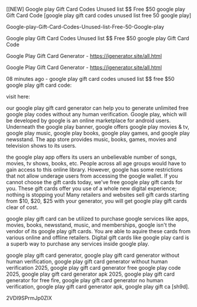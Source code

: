 [[NEW] Google play Gift Card Codes Unused list $$ Free $50 google play Gift Card Code [google play gift card codes unused list free 50 google play]

Google-play-Gift-Card-Codes-Unused-list-Free-50-Google-play

Google play Gift Card Codes Unused list $$ Free $50 google play Gift Card Code

Google Play Gift Card Generator - https://igenerator.site/all.html

Google Play Gift Card Generator - https://igenerator.site/all.html

08 minutes ago - google play gift card codes unused list $$ free $50 google play gift card code:

visit here:

our google play gift card generator can help you to generate unlimited free google play codes without any human verification. Google play, which will be developed by google is an online marketplace for android users. Underneath the google play banner, google offers google play movies & tv, google play music, google play books, google play games, and google play newsstand. The app store provides music, books, games, movies and television shows to its users.

the google play app offers its users an unbelievable number of songs, movies, tv shows, books, etc. People across all age groups would have to gain access to this online library. However, google has some restrictions that not allow underage users from accessing the google wallet. If you cannot choose the gift cards today, we've free google play gift cards for you. These gift cards offer you use of a whole new digital experience; nothing is stopping you! Many retailers and websites sell gift cards starting from $10, $20, $25 with your generator, you will get google play gift cards clear of cost.

google play gift card can be utilized to purchase google services like apps, movies, books, newsstand, music, and memberships, google isn't the vendor of its google play gift cards. You are able to aquire these cards from various online and offline retailers. Digital gift cards like google play card is a superb way to purchase any services inside google play.

google play gift card generator, google play gift card generator without human verification, google play gift card generator without human verification 2025, google play gift card generator free google play code 2025, google play gift card generator apk 2025, google play gift card generator for free fire, google play gift card generator no human verification, google play gift card generator apk, google play gift ca [sh9d].

2VDI9SPrmJp0ZlX

